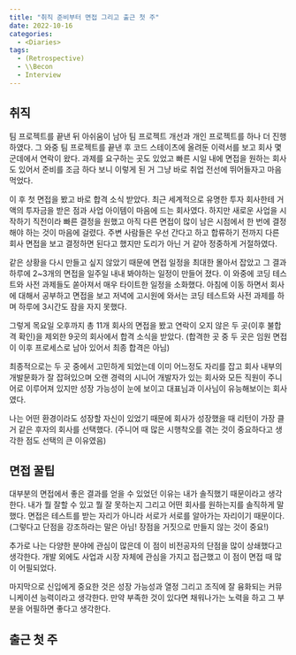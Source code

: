 ```yaml
---
title: "취직 준비부터 면접 그리고 출근 첫 주"
date: 2022-10-16
categories:
  - <Diaries>
tags:
  - (Retrospective)
  - \\Becon
  - Interview
---
```


## 취직

팀 프로젝트를 끝낸 뒤 아쉬움이 남아 팀 프로젝트 개선과 개인 프로젝트를 하나 더 진행하였다. 그 와중 팀 프로젝트를 끝낸 후 코드 스테이츠에 올려둔 이력서를 보고 회사 몇 군데에서 연락이 왔다. 과제를 요구하는 곳도 있었고 빠른 시일 내에 면접을 원하는 회사도 있어서 준비를 조금 하다 보니 이렇게 된 거 그냥 바로 취업 전선에 뛰어들자고 마음먹었다.

이 후 첫 면접을 봤고 바로 합격 소식 받았다. 최근 세계적으로 유명한 투자 회사한테 거액의 투자금을 받은 점과 사업 아이템이 마음에 드는 회사였다. 하지만 새로운 사업을 시작하기 직전이라 빠른 결정을 원했고 아직 다른 면접이 많이 남은 시점에서 한 번에 결정해야 하는 것이 마음에 걸렸다. 주변 사람들은 우선 간다고 하고 합류하기 전까지 다른 회사 면접을 보고 결정하면 된다고 했지만 도리가 아닌 거 같아 정중하게 거절하였다.

같은 상황을 다시 만들고 싶지 않았기 때문에 면접 일정을 최대한 몰아서 잡았고 그 결과 하루에 2~3개의 면접을 일주일 내내 봐야하는 일정이 만들어 졌다. 이 와중에 코딩 테스트와 사전 과제들도 쏟아져서 매우 타이트한 일정을 소화했다. 아침에 이동 하면서 회사에 대해서 공부하고 면접을 보고 저녁에 고시원에 와서는 코딩 테스트와 사전 과제를 하며 하루에 3시간도 잠을 자지 못했다.

그렇게 목요일 오후까지 총 11개 회사의 면접을 봤고 연락이 오지 않은 두 곳(이후 불합격 확인)을 제외한 9곳의 회사에서 합격 소식을 받았다. (합격한 곳 중 두 곳은 임원 면접이 이후 프로세스로 남아 있어서 최종 합격은 아님)

최종적으로는 두 곳 중에서 고민하게 되었는데 이미 어느정도 자리를 잡고 회사 내부의 개발문화가 잘 잡혀있으며 오랜 경력의 시니어 개발자가 있는 회사와 모든 직원이 주니어로 이루어져 있지만 성장 가능성이 눈에 보이고 대표님과 이사님이 유능해보이는 회사였다.

나는 어떤 환경이라도 성장할 자신이 있었기 때문에 회사가 성장했을 때 리턴이 가장 클 거 같은 후자의 회사를 선택했다. (주니어 때 많은 시행착오를 겪는 것이 중요하다고 생각한 점도 선택의 큰 이유였음)

## 면접 꿀팁

대부분의 면접에서 좋은 결과를 얻을 수 있었던 이유는 내가 솔직했기 때문이라고 생각한다. 내가 뭘 잘할 수 있고 뭘 잘 못하는지 그리고 어떤 회사를 원하는지를 솔직하게 말했다. 면접은 테스트를 받는 자리가 아니라 서로가 서로를 알아가는 자리이기 때문이다. (그렇다고 단점을 강조하라는 말은 아님! 장점을 거짓으로 만들지 않는 것이 중요!)

추가로 나는 다양한 분야에 관심이 많은데 이 점이 비전공자의 단점을 많이 상쇄했다고 생각한다. 개발 외에도 사업과 시장 자체에 관심을 가지고 접근했고 이 점이 면접 때 많이 어필되었다.

마지막으로 신입에게 중요한 것은 성장 가능성과 열정 그리고 조직에 잘 융화되는 커뮤니케이션 능력이라고 생각한다. 만약 부족한 것이 있다면 채워나가는 노력을 하고 그 부분을 어필하면 좋다고 생각한다.

## 출근 첫 주
